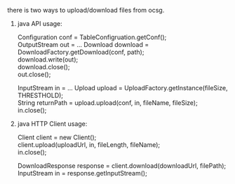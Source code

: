 there is two ways to upload/download files from ocsg.

1. java API usage:

    Configuration conf = TableConfigruation.getConf();<br>
    OutputStream out = ...
    Download download = DownloadFactory.getDownload(conf, path);<br>
    download.write(out);<br>
    download.close();<br>
    out.close();<br>

    InputStream in = ...
    Upload upload = UploadFactory.getInstance(fileSize, THRESTHOLD);<br>
    String returnPath = upload.upload(conf, in, fileName, fileSize);<br>
    in.close();<br>


2. java HTTP Client usage:

    Client client = new Client();<br>
    client.upload(uploadUrl, in, fileLength, fileName);<br>
    in.close();<br>

    DownloadResponse response = client.download(downloadUrl, filePath);<br>
    InputStream in = response.getInputStream();<br>